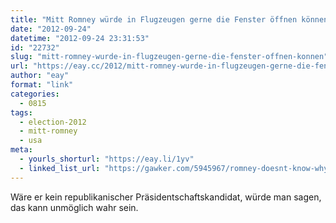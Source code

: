 ```yaml
---
title: "Mitt Romney würde in Flugzeugen gerne die Fenster öffnen können"
date: "2012-09-24"
datetime: "2012-09-24 23:31:53"
id: "22732"
slug: "mitt-romney-wurde-in-flugzeugen-gerne-die-fenster-offnen-konnen"
url: "https://eay.cc/2012/mitt-romney-wurde-in-flugzeugen-gerne-die-fenster-offnen-konnen/"
author: "eay"
format: "link"
categories:
  - 0815
tags:
  - election-2012
  - mitt-romney
  - usa
meta:
  - yourls_shorturl: "https://eay.li/1yv"
  - linked_list_url: "https://gawker.com/5945967/romney-doesnt-know-why-airplane-windows-wont-open-calls-the-closed-window-policy-a-real-problem"
---
```


Wäre er kein republikanischer Präsidentschaftskandidat, würde man sagen, das kann unmöglich wahr sein.
